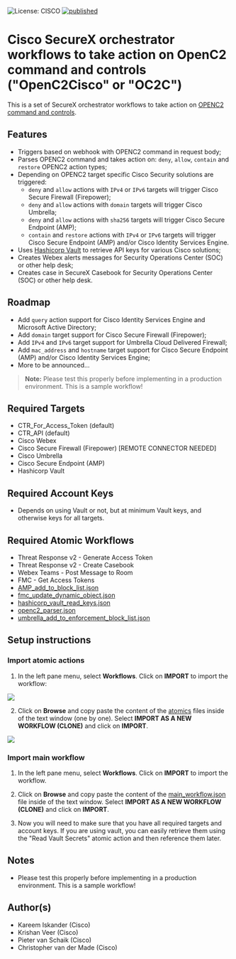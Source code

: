 ![License: CISCO](https://img.shields.io/badge/License-CISCO-blue.svg)
[![published](https://static.production.devnetcloud.com/codeexchange/assets/images/devnet-published.svg)](https://developer.cisco.com/codeexchange/github/repo/<REPO-HERE>)

# Cisco SecureX orchestrator workflows to take action on OpenC2 command and controls ("OpenC2Cisco" or "OC2C")
This is a set of SecureX orchestrator workflows to take action on [OPENC2 command and controls](https://docs.oasis-open.org/openc2/oc2ls/v1.0/cs02/oc2ls-v1.0-cs02.html).


## Features
* Triggers based on webhook with OPENC2 command in request body;
* Parses OPENC2 command and takes action on: `deny`, `allow`, `contain` and `restore` OPENC2 action types;
* Depending on OPENC2 target specific Cisco Security solutions are triggered:
  * `deny` and `allow` actions with `IPv4` or `IPv6` targets will trigger Cisco Secure Firewall (Firepower);
  * `deny` and `allow` actions with `domain` targets will trigger Cisco Umbrella;
  * `deny` and `allow` actions with `sha256` targets will trigger Cisco Secure Endpoint (AMP);
  * `contain` and `restore` actions with `IPv4` or `IPv6` targets will trigger Cisco Secure Endpoint (AMP) and/or Cisco Identity Services Engine.
* Uses [Hashicorp Vault](https://www.vaultproject.io/) to retrieve API keys for various Cisco solutions;
* Creates Webex alerts messages for Security Operations Center (SOC) or other help desk;
* Creates case in SecureX Casebook for Security Operations Center (SOC) or other help desk.

## Roadmap
* Add `query` action support for Cisco Identity Services Engine and Microsoft Active Directory;
* Add `domain` target support for Cisco Secure Firewall (Firepower);
* Add `IPv4` and `IPv6` target support for Umbrella Cloud Delivered Firewall;
* Add `mac_address` and `hostname` target support for Cisco Secure Endpoint (AMP) and/or Cisco Identity Services Engine;
* More to be announced...

> **Note:** Please test this properly before implementing in a production environment. This is a sample workflow!

## Required Targets
- CTR_For_Access_Token (default)
- CTR_API (default)
- Cisco Webex 
- Cisco Secure Firewall (Firepower) [REMOTE CONNECTOR NEEDED]
- Cisco Umbrella
- Cisco Secure Endpoint (AMP)
- Hashicorp Vault

## Required Account Keys
- Depends on using Vault or not, but at minimum Vault keys, and otherwise keys for all targets.

## Required Atomic Workflows
- Threat Response v2 - Generate Access Token
- Threat Response v2 - Create Casebook
- Webex Teams - Post Message to Room
- FMC - Get Access Tokens
- [AMP_add_to_block_list.json](https://raw.githubusercontent.com/chrivand/securex_openc2cisco/main/atomics/AMP_add_to_block_list.json)
- [fmc_update_dynamic_object.json](https://raw.githubusercontent.com/chrivand/securex_openc2cisco/main/atomics/fmc_update_dynamic_object.json)
- [hashicorp_vault_read_keys.json](https://raw.githubusercontent.com/chrivand/securex_openc2cisco/main/atomics/hashicorp_vault_read_keys.json)
- [openc2_parser.json](https://raw.githubusercontent.com/chrivand/securex_openc2cisco/main/atomics/openc2_parser.json)
- [umbrella_add_to_enforcement_block_list.json](https://raw.githubusercontent.com/chrivand/securex_openc2cisco/main/atomics/umbrella_add_to_enforcement_block_list.json)

## Setup instructions

### Import atomic actions

1. In the left pane menu, select **Workflows**. Click on **IMPORT** to import the workflow:

![](screenshots/import-workflow.png)

2. Click on **Browse** and copy paste the content of the [atomics](https://github.com/chrivand/securex_openc2cisco/tree/main/atomics) files inside of the text window (one by one). Select **IMPORT AS A NEW WORKFLOW (CLONE)** and click on **IMPORT**.

![](screenshots/copy-paste.png)

### Import main workflow

1. In the left pane menu, select **Workflows**. Click on **IMPORT** to import the workflow.

2. Click on **Browse** and copy paste the content of the [main_workflow.json](https://raw.githubusercontent.com/chrivand/securex_openc2cisco/main/main_workflow.json) file inside of the text window.  Select **IMPORT AS A NEW WORKFLOW (CLONE)** and click on **IMPORT**.

3. Now you will need to make sure that you have all required targets and account keys. If you are using vault, you can easily retrieve them using the "Read Vault Secrets" atomic action and then reference them later.

## Notes

* Please test this properly before implementing in a production environment. This is a sample workflow!

## Author(s)

* Kareem Iskander (Cisco)
* Krishan Veer (Cisco)
* Pieter van Schaik (Cisco)
* Christopher van der Made (Cisco)
